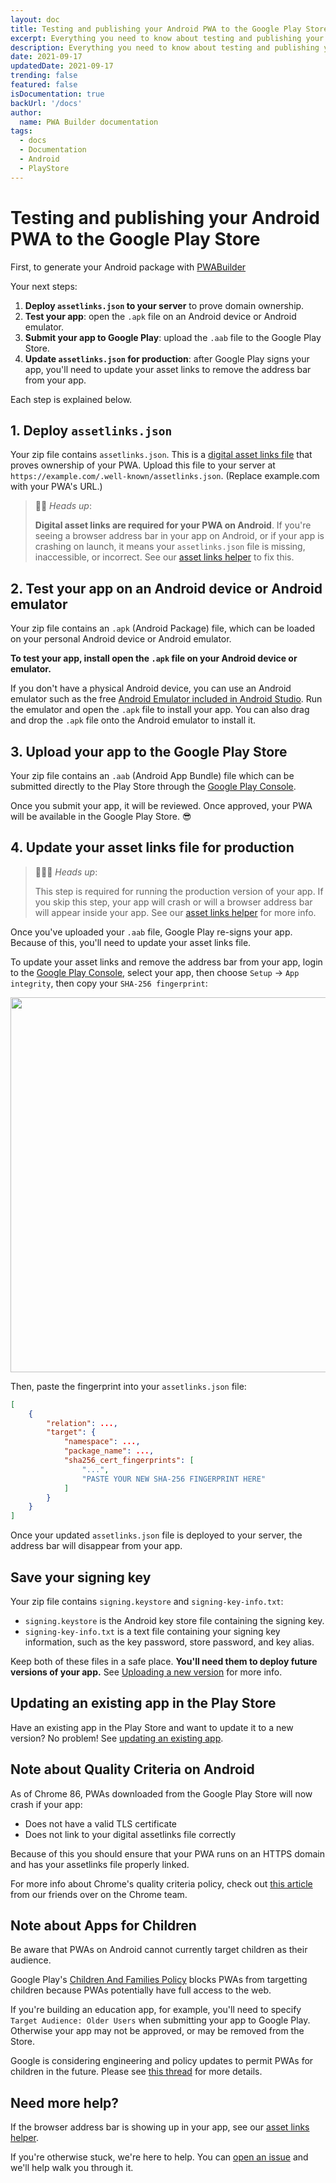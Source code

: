 ```yaml
---
layout: doc
title: Testing and publishing your Android PWA to the Google Play Store
excerpt: Everything you need to know about testing and publishing your Android PWA to the Google Play Store
description: Everything you need to know about testing and publishing your Android PWA to the Google Play Store
date: 2021-09-17
updatedDate: 2021-09-17
trending: false
featured: false
isDocumentation: true
backUrl: '/docs'
author:
  name: PWA Builder documentation
tags:
  - docs
  - Documentation
  - Android
  - PlayStore
---
```


# Testing and publishing your Android PWA to the Google Play Store

First, to generate your Android package with [PWABuilder](https://www.pwabuilder.com)

Your next steps:
1. **Deploy `assetlinks.json` to your server** to prove domain ownership.
2. **Test your app**: open the `.apk` file on an Android device or Android emulator.
3. **Submit your app to Google Play**: upload the `.aab` file to the Google Play Store.
4. **Update `assetlinks.json` for production**: after Google Play signs your app, you'll need to update your asset links to remove the address bar from your app.

Each step is explained below.

## 1. Deploy `assetlinks.json`

Your zip file contains `assetlinks.json`. This is a [digital asset links file](https://developers.google.com/web/updates/2019/08/twas-quickstart#creating-your-asset-link-file) that proves ownership of your PWA. Upload this file to your server at `https://example.com/.well-known/assetlinks.json`. (Replace example.com with your PWA's URL.)

> 💁‍♂️ *Heads up*: 
> 
> **Digital asset links are required for your PWA on Android**. If you're seeing a browser address bar in your app on Android, or if your app is crashing on launch, it means your `assetlinks.json` file is missing, inaccessible, or incorrect. See our [asset links helper](/Asset-links.md) to fix this.

## 2. Test your app on an Android device or Android emulator
Your zip file contains an `.apk` (Android Package) file, which can be loaded on your personal Android device or Android emulator.

**To test your app, install open the `.apk` file on your Android device or emulator.**

If you don't have a physical Android device, you can use an Android emulator such as the free [Android Emulator included in Android Studio](https://developer.android.com/studio/run/emulator). Run the emulator and open the `.apk` file to install your app. You can also drag and drop the `.apk` file onto the Android emulator to install it.

## 3. Upload your app to the Google Play Store

Your zip file contains an `.aab` (Android App Bundle) file which can be submitted directly to the Play Store through the [Google Play Console](https://developer.android.com/distribute/console).

Once you submit your app, it will be reviewed. Once approved, your PWA will be available in the Google Play Store. 😎

## 4. Update your asset links file for production

> 💁🏽‍♀️ *Heads up*: 
> 
> This step is required for running the production version of your app. If you skip this step, your app will crash or will a browser address bar will appear inside your app. See our [asset links helper](/Asset-links.md#validate-your-assetlinksjson-file) for more info.

Once you've uploaded your `.aab` file, Google Play re-signs your app. Because of this, you'll need to update your asset links file.

To update your asset links and remove the address bar from your app, login to the [Google Play Console](https://developer.android.com/distribute/console), select your app, then choose `Setup` -> `App integrity`, then copy your `SHA-256 fingerprint`:

<img src="/static/google-play-signing.png" width="600px" />

Then, paste the fingerprint into your `assetlinks.json` file:

```json
[
    {
        "relation": ...,
        "target": {
            "namespace": ...,
            "package_name": ...,
            "sha256_cert_fingerprints": [
                "...",
                "PASTE YOUR NEW SHA-256 FINGERPRINT HERE"
            ]
        }
    }
]
```

Once your updated `assetlinks.json` file is deployed to your server, the address bar will disappear from your app.

## Save your signing key

Your zip file contains `signing.keystore` and `signing-key-info.txt`:

- `signing.keystore` is the Android key store file containing the signing key.
- `signing-key-info.txt` is a text file containing your signing key information, such as the key password, store password, and key alias.

Keep both of these files in a safe place. **You'll need them to deploy future versions of your app.** See [Uploading a new version](#uploading-a-new-version) for more info.

## Updating an existing app in the Play Store

Have an existing app in the Play Store and want to update it to a new version? No problem! See [updating an existing app](/docs/android/updating-your-existing-app).

## Note about Quality Criteria on Android

As of Chrome 86, PWAs downloaded from the Google Play Store will now crash if your app:
- Does not have a valid TLS certificate
- Does not link to your digital assetlinks file correctly

Because of this you should ensure that your PWA runs on an HTTPS domain and has your assetlinks file properly linked.

For more info about Chrome's quality criteria policy, check out [this article](https://blog.chromium.org/2020/06/changes-to-quality-criteria-for-pwas.html) from our friends over on the Chrome team.

## Note about Apps for Children

Be aware that PWAs on Android cannot currently target children as their audience.

Google Play's [Children And Families Policy](https://developer.android.com/google-play/guides/families) blocks PWAs from targetting children because PWAs potentially have full access to the web.

If you're building an education app, for example, you'll need to specify `Target Audience: Older Users` when submitting your app to Google Play. Otherwise your app may not be approved, or may be removed from the Store.

Google is considering engineering and policy updates to permit PWAs for children in the future. Please see [this thread](https://github.com/pwa-builder/PWABuilder/issues/1752) for more details.

## Need more help?

If the browser address bar is showing up in your app, see our [asset links helper](https://github.com/pwa-builder/CloudAPK/blob/master/Asset-links.md).

If you're otherwise stuck, we're here to help. You can [open an issue](https://github.com/pwa-builder/pwabuilder/issues) and we'll help walk you through it.